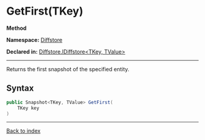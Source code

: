 # GetFirst(TKey)

**Method**

**Namespace:** [Diffstore](Diffstore.md)

**Declared in:** [Diffstore.IDiffstore<TKey, TValue>](Diffstore.IDiffstore{TKey,TValue}.md)

------



Returns the first snapshot of the specified entity.


## Syntax

```csharp
public Snapshot<TKey, TValue> GetFirst(
	TKey key
)
```

------

[Back to index](index.md)